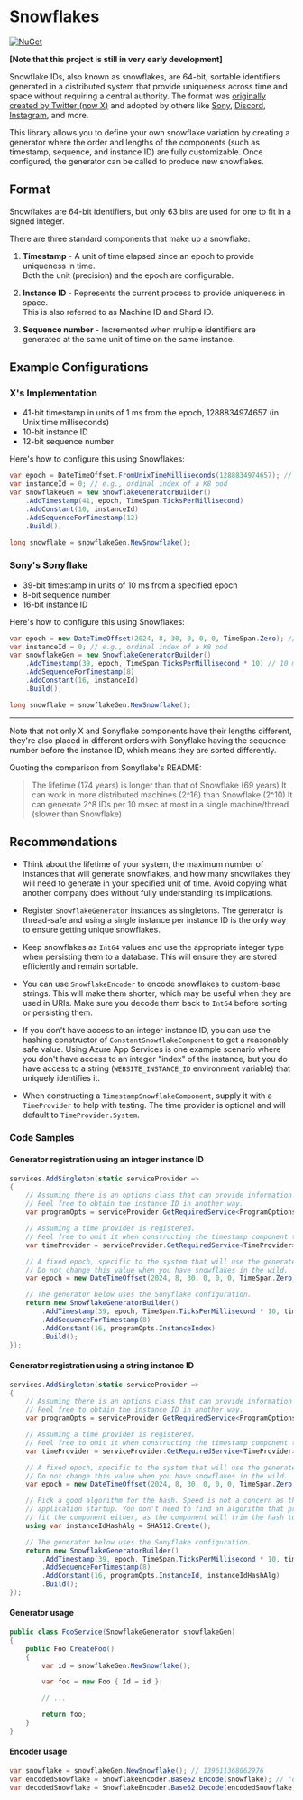 # Snowflakes

[![NuGet](https://img.shields.io/nuget/v/Snowflakes.svg?style=flat)](https://www.nuget.org/packages/Snowflakes/)

**[Note that this project is still in very early development]**

Snowflake IDs, also known as snowflakes, are 64-bit, sortable identifiers generated in a distributed
system that provide uniqueness across time and space without requiring a central authority.
The format was [originally created by Twitter (now X)][twitter-announcement] and adopted by others
like [Sony][sonyflake], [Discord][discord-snowflakes], [Instagram][instagram-sharding-and-ids],
and more.

This library allows you to define your own snowflake variation by creating a generator where the
order and lengths of the components (such as timestamp, sequence, and instance ID) are fully
customizable. Once configured, the generator can be called to produce new snowflakes.

## Format

Snowflakes are 64-bit identifiers, but only 63 bits are used for one to fit in a signed integer.

There are three standard components that make up a snowflake:

1. **Timestamp** - A unit of time elapsed since an epoch to provide uniqueness in time.  
   Both the unit (precision) and the epoch are configurable.

2. **Instance ID** - Represents the current process to provide uniqueness in space.  
   This is also referred to as Machine ID and Shard ID.

3. **Sequence number** - Incremented when multiple identifiers are generated at the
   same unit of time on the same instance.

## Example Configurations

### X's Implementation

* 41-bit timestamp in units of 1 ms from the epoch, 1288834974657 (in Unix time milliseconds)
* 10-bit instance ID
* 12-bit sequence number

Here's how to configure this using Snowflakes:

```csharp
var epoch = DateTimeOffset.FromUnixTimeMilliseconds(1288834974657); // X's epoch
var instanceId = 0; // e.g., ordinal index of a K8 pod
var snowflakeGen = new SnowflakeGeneratorBuilder()
    .AddTimestamp(41, epoch, TimeSpan.TicksPerMillisecond)
    .AddConstant(10, instanceId)
    .AddSequenceForTimestamp(12)
    .Build();

long snowflake = snowflakeGen.NewSnowflake();
```

### Sony's Sonyflake

* 39-bit timestamp in units of 10 ms from a specified epoch
* 8-bit sequence number
* 16-bit instance ID

Here's how to configure this using Snowflakes:

```csharp
var epoch = new DateTimeOffset(2024, 8, 30, 0, 0, 0, TimeSpan.Zero); // e.g., when your system came online
var instanceId = 0; // e.g., ordinal index of a K8 pod
var snowflakeGen = new SnowflakeGeneratorBuilder()
    .AddTimestamp(39, epoch, TimeSpan.TicksPerMillisecond * 10) // 10 ms increments
    .AddSequenceForTimestamp(8)
    .AddConstant(16, instanceId)
    .Build();

long snowflake = snowflakeGen.NewSnowflake();
```

---

Note that not only X and Sonyflake components have their lengths different, they're also placed in
different orders with Sonyflake having the sequence number before the instance ID, which means they
are sorted differently.

Quoting the comparison from Sonyflake's README:

> The lifetime (174 years) is longer than that of Snowflake (69 years)
> It can work in more distributed machines (2^16) than Snowflake (2^10)
> It can generate 2^8 IDs per 10 msec at most in a single machine/thread (slower than Snowflake)

## Recommendations

* Think about the lifetime of your system, the maximum number of instances that will generate
  snowflakes, and how many snowflakes they will need to generate in your specified unit of time.
  Avoid copying what another company does without fully understanding its implications.

* Register `SnowflakeGenerator` instances as singletons. The generator is thread-safe and using a
  single instance per instance ID is the only way to ensure getting unique snowflakes.


* Keep snowflakes as `Int64` values and use the appropriate integer type when persisting them to a
  database. This will ensure they are stored efficiently and remain sortable.

* You can use `SnowflakeEncoder` to encode snowflakes to custom-base strings. This will make them
  shorter, which may be useful when they are used in URIs. Make sure you decode them back to `Int64`
  before sorting or persisting them.

* If you don't have access to an integer instance ID, you can use the hashing constructor of
  `ConstantSnowflakeComponent` to get a reasonably safe value. Using Azure App Services is one
  example scenario where you don't have access to an integer "index" of the instance, but you do
  have access to a string (`WEBSITE_INSTANCE_ID` environment variable) that uniquely identifies it.

* When constructing a `TimestampSnowflakeComponent`, supply it with a `TimeProvider` to help with
  testing. The time provider is optional and will default to `TimeProvider.System`.

### Code Samples

#### Generator registration using an integer instance ID

```csharp
services.AddSingleton(static serviceProvider =>
{
    // Assuming there is an options class that can provide information about the current instance.
    // Feel free to obtain the instance ID in another way.
    var programOpts = serviceProvider.GetRequiredService<ProgramOptions>();

    // Assuming a time provider is registered.
    // Feel free to omit it when constructing the timestamp component to default to TimeProvider.System.
    var timeProvider = serviceProvider.GetRequiredService<TimeProvider>();

    // A fixed epoch, specific to the system that will use the generated snowflakes.
    // Do not change this value when you have snowflakes in the wild.
    var epoch = new DateTimeOffset(2024, 8, 30, 0, 0, 0, TimeSpan.Zero);

    // The generator below uses the Sonyflake configuration.
    return new SnowflakeGeneratorBuilder()
        .AddTimestamp(39, epoch, TimeSpan.TicksPerMillisecond * 10, timeProvider)
        .AddSequenceForTimestamp(8)
        .AddConstant(16, programOpts.InstanceIndex)
        .Build();
});
```

#### Generator registration using a string instance ID

```csharp
services.AddSingleton(static serviceProvider =>
{
    // Assuming there is an options class that can provide information about the current instance.
    // Feel free to obtain the instance ID in another way.
    var programOpts = serviceProvider.GetRequiredService<ProgramOptions>();

    // Assuming a time provider is registered.
    // Feel free to omit it when constructing the timestamp component to default to TimeProvider.System.
    var timeProvider = serviceProvider.GetRequiredService<TimeProvider>();

    // A fixed epoch, specific to the system that will use the generated snowflakes.
    // Do not change this value when you have snowflakes in the wild.
    var epoch = new DateTimeOffset(2024, 8, 30, 0, 0, 0, TimeSpan.Zero);

    // Pick a good algorithm for the hash. Speed is not a concern as this will only run once on
    // application startup. You don't need to find an algorithm that produces few enough bits to
    // fit the component either, as the component will trim the hash to fit.
    using var instanceIdHashAlg = SHA512.Create();

    // The generator below uses the Sonyflake configuration.
    return new SnowflakeGeneratorBuilder()
        .AddTimestamp(39, epoch, TimeSpan.TicksPerMillisecond * 10, timeProvider)
        .AddSequenceForTimestamp(8)
        .AddConstant(16, programOpts.InstanceId, instanceIdHashAlg)
        .Build();
});
```

#### Generator usage

```csharp
public class FooService(SnowflakeGenerator snowflakeGen)
{
    public Foo CreateFoo()
    {
        var id = snowflakeGen.NewSnowflake();

        var foo = new Foo { Id = id };

        // ...

        return foo;
    }
}
```

#### Encoder usage

```csharp
var snowflake = snowflakeGen.NewSnowflake(); // 139611368062976
var encodedSnowflake = SnowflakeEncoder.Base62.Encode(snowflake); // "ddw3cbIG"
var decodedSnowflake = SnowflakeEncoder.Base62.Decode(encodedSnowflake); // 139611368062976
```

[twitter-announcement]: https://blog.twitter.com/2010/announcing-snowflake "Announcing Snowflake @ Twitter Engineering"
[sonyflake]: https://github.com/sony/sonyflake "Sonyflake"
[discord-snowflakes]: https://discord.com/developers/docs/reference#snowflakes
[instagram-sharding-and-ids]: https://instagram-engineering.com/sharding-ids-at-instagram-1cf5a71e5a5c "Sharding & IDs at Instagram"
